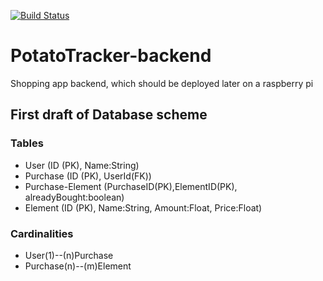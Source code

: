[![Build Status](https://travis-ci.com/djetzen/PotatoTracker-backend.svg?branch=master)](https://travis-ci.com/djetzen/PotatoTracker-backend)
# PotatoTracker-backend
Shopping app backend, which should be deployed later on a raspberry pi

## First draft of Database scheme
### Tables
- User (ID (PK), Name:String)
- Purchase (ID (PK), UserId(FK))
- Purchase-Element (PurchaseID(PK),ElementID(PK), alreadyBought:boolean)
- Element (ID (PK), Name:String, Amount:Float, Price:Float)

### Cardinalities
- User(1)--(n)Purchase
- Purchase(n)--(m)Element
